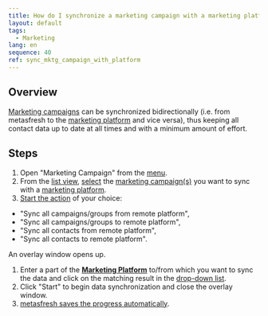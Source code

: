 ```yaml
---
title: How do I synchronize a marketing campaign with a marketing platform?
layout: default
tags:
  - Marketing
lang: en
sequence: 40
ref: sync_mktg_campaign_with_platform
---
```


## Overview
[Marketing campaigns](Create_MKTG_campaign) can be synchronized bidirectionally (i.e. from metasfresh to the [marketing platform](Create_MKTG_platform) and vice versa), thus keeping all contact data up to date at all times and with a minimum amount of effort.

## Steps
1. Open "Marketing Campaign" from the [menu](Menu).
1. From the [list view](ViewModes#list-view), [select](RecordSelection) the [marketing campaign(s)](Create_MKTG_campaign) you want to sync with a [marketing platform](Create_MKTG_platform).
1. [Start the action](StartAction#actions-menu) of your choice:
  - "Sync all campaigns/groups from remote platform",
  - "Sync all campaigns/groups to remote platform",
  - "Sync all contacts from remote platform",
  - "Sync all contacts to remote platform".<br>

  An overlay window opens up.

1. Enter a part of the [**Marketing Platform**](Create_MKTG_platform) to/from which you want to sync the data and click on the matching result in the <a href="Keyboard_shortcuts_reference#dropdown" title="Dynamic Search Box (Autocompletion)">drop-down list</a>.
1. Click "Start" to begin data synchronization and close the overlay window.
1. [metasfresh saves the progress automatically](Saveindicator).
